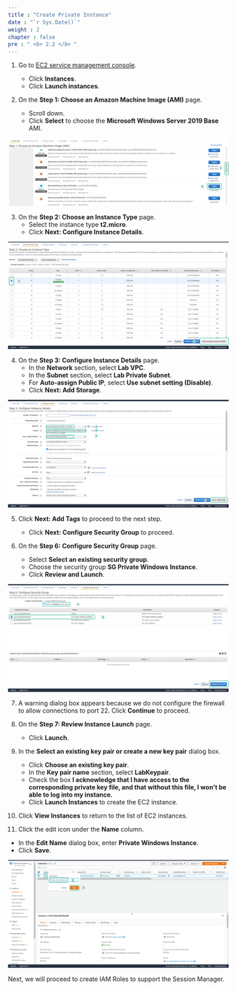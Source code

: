 ```yaml
---
title : "Create Private Instance"
date : "`r Sys.Date()`"
weight : 2
chapter : false
pre : " <b> 2.2 </b> "
---
```


1. Go to [EC2 service management console](https://console.aws.amazon.com/ec2/v2/home).
   - Click **Instances**.
   - Click **Launch instances**.
  
2. On the **Step 1: Choose an Amazon Machine Image (AMI)** page.
   - Scroll down.
   - Click **Select** to choose the **Microsoft Windows Server 2019 Base** AMI.
  
![EC2](/images/2.prerequisite/034-createec2.png)

3. On the **Step 2: Choose an Instance Type** page.
   - Select the instance type **t2.micro**.
   - Click **Next: Configure Instance Details**.
 
![EC2](/images/2.prerequisite/029-createec2.png)

4. On the **Step 3: Configure Instance Details** page.
   - In the **Network** section, select **Lab VPC**.
   - In the **Subnet** section, select **Lab Private Subnet**.
   - For **Auto-assign Public IP**, select **Use subnet setting (Disable)**.
   - Click **Next: Add Storage**.

![EC2](/images/2.prerequisite/035-createec2.png)

5. Click **Next: Add Tags** to proceed to the next step.
   - Click **Next: Configure Security Group** to proceed.

6. On the **Step 6: Configure Security Group** page.
   - Select **Select an existing security group**.
   - Choose the security group **SG Private Windows Instance**.
   - Click **Review and Launch**.

![EC2](/images/2.prerequisite/036-createec2.png)

7. A warning dialog box appears because we do not configure the firewall to allow connections to port 22. Click **Continue** to proceed.

8. On the **Step 7: Review Instance Launch** page.
   - Click **Launch**.

9. In the **Select an existing key pair or create a new key pair** dialog box.
   - Click **Choose an existing key pair**.
   - In the **Key pair name** section, select **LabKeypair**.
   - Check the box **I acknowledge that I have access to the corresponding private key file, and that without this file, I won't be able to log into my instance.**
   - Click **Launch Instances** to create the EC2 instance.

10. Click **View Instances** to return to the list of EC2 instances.

11. Click the edit icon under the **Name** column.
   - In the **Edit Name** dialog box, enter **Private Windows Instance**.
   - Click **Save**.

![EC2](/images/2.prerequisite/033-createec2.png)

Next, we will proceed to create IAM Roles to support the Session Manager.
